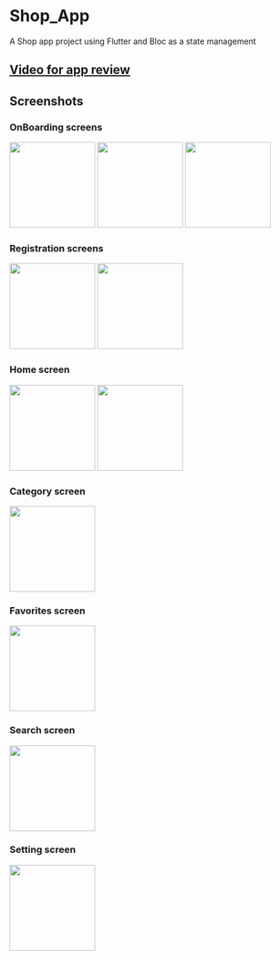 # Shop_App

A Shop app project using Flutter and Bloc as a state management

## [Video for app review](https://screenrec.com/share/D3tO9voueU)

## Screenshots

### OnBoarding screens
<p float="left">
  <img src="https://user-images.githubusercontent.com/92954570/191056935-1155b306-60dc-49a8-9d96-4679236ad858.png" width="150" />
  <img src="https://user-images.githubusercontent.com/92954570/191058138-df571668-ebe7-4828-becf-2d3dcea290ca.png"  width="150" /> 
  <img src="https://user-images.githubusercontent.com/92954570/191058374-3445f4a6-200c-4109-b2da-b8b558a5cee4.png" width="150" />
</p>

### Registration screens
<p float="left">
  <img src="https://user-images.githubusercontent.com/92954570/191070906-7ee73643-0f41-4eac-a45b-ddadb2eb479e.png" width="150" />
  <img src="https://user-images.githubusercontent.com/92954570/191070916-f7cbb932-ad42-4a2a-9eb1-6bb474c7b7b6.png"  width="150" /> 
</p>

### Home screen
<p float="left">
  <img src="https://user-images.githubusercontent.com/92954570/191071612-6315d015-b851-4b45-8710-c85233ae3c98.png" width="150" />
  <img src="https://user-images.githubusercontent.com/92954570/191071622-3a4d2d6c-b8e9-4326-8e31-1f38a418527e.png"  width="150" /> 
</p>



### Category screen
<p float="left">
  <img src="https://user-images.githubusercontent.com/92954570/191071358-84567590-833a-4d93-9eee-0ae55834efa1.png" width="150" />
  
  ### Favorites screen
<p float="left">
  <img src="https://user-images.githubusercontent.com/92954570/191071370-2a21dc85-9903-4977-9220-f742831eb3ff.png" width="150" />





### Search screen
<p float="left">
  <img src="https://user-images.githubusercontent.com/92954570/191067683-30c9c511-e286-43c2-99d3-4ef6b4c5f236.png" width="150" />
  
  ### Setting screen
<p float="left">
  <img src="https://user-images.githubusercontent.com/92954570/191067707-53508e9b-52b7-493e-b83f-55ce789148e9.png" width="150" />
